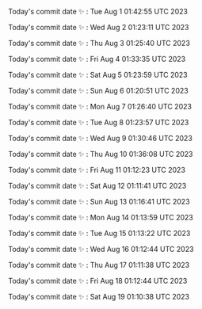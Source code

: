 Today's commit date ✨ : Tue Aug 1 01:42:55 UTC 2023 

Today's commit date ✨ : Wed Aug 2 01:23:11 UTC 2023 

Today's commit date ✨ : Thu Aug 3 01:25:40 UTC 2023 

Today's commit date ✨ : Fri Aug 4 01:33:35 UTC 2023 

Today's commit date ✨ : Sat Aug 5 01:23:59 UTC 2023 

Today's commit date ✨ : Sun Aug 6 01:20:51 UTC 2023 

Today's commit date ✨ : Mon Aug 7 01:26:40 UTC 2023 

Today's commit date ✨ : Tue Aug 8 01:23:57 UTC 2023 

Today's commit date ✨ : Wed Aug 9 01:30:46 UTC 2023 

Today's commit date ✨ : Thu Aug 10 01:36:08 UTC 2023 

Today's commit date ✨ : Fri Aug 11 01:12:23 UTC 2023 

Today's commit date ✨ : Sat Aug 12 01:11:41 UTC 2023 

Today's commit date ✨ : Sun Aug 13 01:16:41 UTC 2023 

Today's commit date ✨ : Mon Aug 14 01:13:59 UTC 2023 

Today's commit date ✨ : Tue Aug 15 01:13:22 UTC 2023 

Today's commit date ✨ : Wed Aug 16 01:12:44 UTC 2023 

Today's commit date ✨ : Thu Aug 17 01:11:38 UTC 2023 

Today's commit date ✨ : Fri Aug 18 01:12:44 UTC 2023 

Today's commit date ✨ : Sat Aug 19 01:10:38 UTC 2023 

